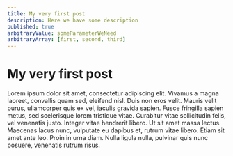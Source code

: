 ```yaml
---
title: My very first post
description: Here we have some description
published: true
arbitraryValue: someParameterWeNeed
arbitraryArray: [first, second, third]
---
```


# My very first post

Lorem ipsum dolor sit amet, consectetur adipiscing elit. Vivamus a magna
laoreet, convallis quam sed, eleifend nisl. Duis non eros velit. Mauris velit
purus, ullamcorper quis ex vel, iaculis gravida sapien. Fusce fringilla sapien
metus, sed scelerisque lorem tristique vitae. Curabitur vitae sollicitudin
felis, vel venenatis justo. Integer vitae hendrerit libero. Ut sit amet massa
lectus. Maecenas lacus nunc, vulputate eu dapibus et, rutrum vitae libero.
Etiam sit amet ante leo. Proin in urna diam. Nulla ligula nulla, pulvinar quis
nunc posuere, venenatis rutrum risus.
